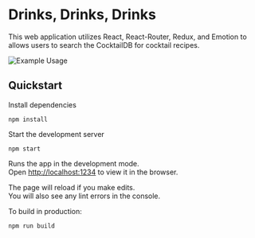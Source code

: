 # Drinks, Drinks, Drinks

This web application utilizes React, React-Router, Redux, and Emotion to allows users to search the CocktailDB for cocktail recipes.

![Example Usage](https://thumbs.gfycat.com/AdorableForsakenBettong-size_restricted.gif)

## Quickstart

Install dependencies

```
npm install
```

Start the development server

```
npm start
```

Runs the app in the development mode.<br>
Open [http://localhost:1234](http://localhost:1234) to view it in the browser.

The page will reload if you make edits.<br>
You will also see any lint errors in the console.

To build in production:

```
npm run build
```
